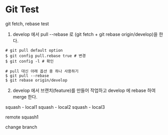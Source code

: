 # Git Test

git fetch, rebase test

1. develop 에서 pull --rebase 로 (git fetch + git rebase origin/develop)을 한다.

```shell
# git pull default option
$ git config pull.rebase true # 변경
$ git config -l # 확인
```

```shell
# pull 대신 아래 옵션 중 하나 사용하기
$ git pull --rebase
$ git rebase origin/develop
```
   
2. develop 에서 브랜치(feature)를 만들어 작업하고 develop 에 rebase 하여 merge 한다.

squash - local1
squash - local2
squash - local3

remote squash1


change branch
